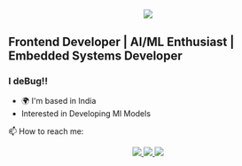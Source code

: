 <h1 align="center">
    <img src="https://readme-typing-svg.herokuapp.com/?font=Righteous&size=35&center=true&vCenter=true&width=500&height=70&duration=4000&lines=Hi+There!+👋;+I'm+Suyash+Pandey!;" />
</h1>

Frontend Developer | AI/ML Enthusiast | Embedded Systems Developer 
-----------------------------------
### I deBug!!
* 🌍  I'm based in India
* Interested in Developing Ml Models

📫 How to reach me:
<div align="center"> 
  <a href="mailto:pandeysuyash181@gmail.com">
    <img src="https://img.shields.io/badge/Gmail-333333?style=for-the-badge&logo=gmail&logoColor=red" />
  </a>
  <a href="(https://www.linkedin.com/in/suyash-pandey-a9018232a?lipi=urn%3Ali%3Apage%3Ad_flagship3_profile_view_base_contact_details%3BENQsA%2BWXSmWBuwaK1W8KDA%3D%3D)" target="_blank">
    <img src="https://img.shields.io/badge/LinkedIn-0077B5?style=for-the-badge&logo=linkedin&logoColor=white" target="_blank" />
  </a>
  <a href="https://github.com/suyashpandey25/suyashpandey25" target="_blank">
     <img src="https://img.shields.io/badge/Portfolio-FF5722?style=for-the-badge&logo=todoist&logoColor=white" target="_blank" /> <!-- sqlite, safari, google-chrome are other good icon options -->
  </a>
</div>

<!--
*Aditya-Chopra30/Aditya-Chopra30* is a ✨ special ✨ repository because its README.md (this file) appears on your GitHub profile.

Here are some ideas to get you started:

- 🔭 I’m currently working on ...
- 🌱 I’m currently learning ...
- 👯 I’m looking to collaborate on ...
- 🤔 I’m looking for help with ...
- 💬 Ask me about ...
- 📫 How to reach me: ...
- 😄 Pronouns: ...
- ⚡ Fun fact: ...
-->
